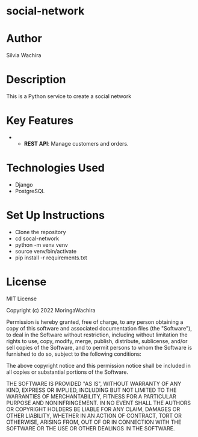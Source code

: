 # social-network
# Author
Silvia Wachira 
# Description
This is a Python service to create a social network 
# Key Features
* - **REST API**: Manage customers and orders.
 
# Technologies Used
* Django
* PostgreSQL
# Set Up Instructions
* Clone the repository
* cd socal-network
* python -m venv venv
* source venv/bin/activate
* pip install -r requirements.txt

# License
MIT License

Copyright (c) 2022 MoringaWachira

Permission is hereby granted, free of charge, to any person obtaining a copy
of this software and associated documentation files (the "Software"), to deal
in the Software without restriction, including without limitation the rights
to use, copy, modify, merge, publish, distribute, sublicense, and/or sell
copies of the Software, and to permit persons to whom the Software is
furnished to do so, subject to the following conditions:

The above copyright notice and this permission notice shall be included in all
copies or substantial portions of the Software.

THE SOFTWARE IS PROVIDED "AS IS", WITHOUT WARRANTY OF ANY KIND, EXPRESS OR
IMPLIED, INCLUDING BUT NOT LIMITED TO THE WARRANTIES OF MERCHANTABILITY,
FITNESS FOR A PARTICULAR PURPOSE AND NONINFRINGEMENT. IN NO EVENT SHALL THE
AUTHORS OR COPYRIGHT HOLDERS BE LIABLE FOR ANY CLAIM, DAMAGES OR OTHER
LIABILITY, WHETHER IN AN ACTION OF CONTRACT, TORT OR OTHERWISE, ARISING FROM,
OUT OF OR IN CONNECTION WITH THE SOFTWARE OR THE USE OR OTHER DEALINGS IN THE
SOFTWARE.
